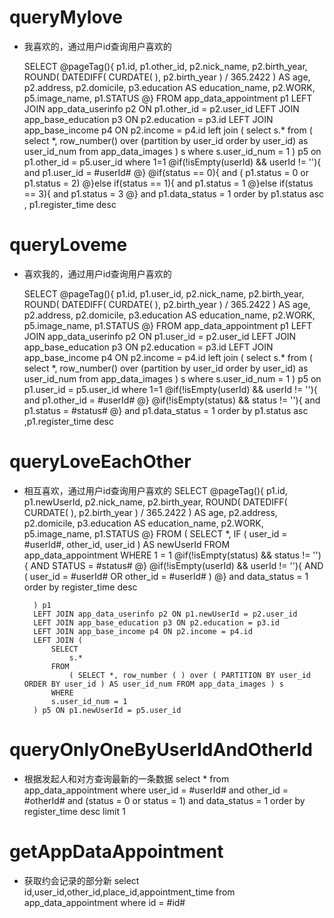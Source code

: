 queryMylove
===
* 我喜欢的，通过用户id查询用户喜欢的

    SELECT
        @pageTag(){
            p1.id,
            p1.other_id,
            p2.nick_name,
            p2.birth_year,
            ROUND( DATEDIFF( CURDATE( ), p2.birth_year ) / 365.2422 ) AS age,
            p2.address,
            p2.domicile,
            p3.education AS education_name,
            p2.WORK,
            p5.image_name,
            p1.STATUS
        @}
    FROM
        app_data_appointment p1
        LEFT JOIN app_data_userinfo p2 ON p1.other_id = p2.user_id
        LEFT JOIN app_base_education p3 ON p2.education = p3.id
        LEFT JOIN app_base_income p4 ON p2.income = p4.id
        left join (
            select s.* from (
                    select *, row_number() over (partition by user_id order by user_id) as user_id_num  from app_data_images
            ) s where s.user_id_num = 1
        ) p5 on p1.other_id = p5.user_id
    where 1=1
    @if(!isEmpty(userId) && userId != ''){
        and p1.user_id = #userId#
    @}
    @if(status == 0){
        and ( p1.status = 0 or p1.status = 2)
    @}else if(status == 1){
        and  p1.status = 1
    @}else if(status == 3){
        and  p1.status = 3
    @}
    and p1.data_status = 1
    order by p1.status asc , p1.register_time desc
    
queryLoveme
===
* 喜欢我的，通过用户id查询用户喜欢的

    SELECT
        @pageTag(){
            p1.id,
            p1.user_id,
            p2.nick_name,
            p2.birth_year,
            ROUND( DATEDIFF( CURDATE( ), p2.birth_year ) / 365.2422 ) AS age,
            p2.address,
            p2.domicile,
            p3.education AS education_name,
            p2.WORK,
            p5.image_name,
            p1.STATUS
       @}
    FROM
        app_data_appointment p1
        LEFT JOIN app_data_userinfo p2 ON p1.user_id = p2.user_id
        LEFT JOIN app_base_education p3 ON p2.education = p3.id
        LEFT JOIN app_base_income p4 ON p2.income = p4.id
        left join (
            select s.* from (
                    select *, row_number() over (partition by user_id order by user_id) as user_id_num  from app_data_images
            ) s where s.user_id_num = 1
        ) p5 on p1.user_id = p5.user_id
    where 1=1
    @if(!isEmpty(userId) && userId != ''){
        and p1.other_id = #userId#
    @}
    @if(!isEmpty(status) && status != ''){
        and p1.status = #status#
    @}
    and p1.data_status = 1
    order by p1.status asc ,p1.register_time desc
    
queryLoveEachOther
===
* 相互喜欢，通过用户id查询用户喜欢的
    SELECT
        @pageTag(){
            p1.id,
            p1.newUserId,
            p2.nick_name,
            p2.birth_year,
            ROUND( DATEDIFF( CURDATE( ), p2.birth_year ) / 365.2422 ) AS age,
            p2.address,
            p2.domicile,
            p3.education AS education_name,
            p2.WORK,
            p5.image_name,
            p1.STATUS 
    	@}
    FROM
    	(
            SELECT
                *,
            IF
                ( user_id = #userId#, other_id, user_id ) AS newUserId 
            FROM
                app_data_appointment 
            WHERE
                1 = 1 
                @if(!isEmpty(status) && status != ''){
                    AND STATUS = #status#
                @}
                @if(!isEmpty(userId) && userId != ''){
                    AND ( user_id = #userId# OR other_id = #userId# ) 
                @}
                and data_status = 1
                order by register_time desc
                
    	) p1
    	LEFT JOIN app_data_userinfo p2 ON p1.newUserId = p2.user_id
    	LEFT JOIN app_base_education p3 ON p2.education = p3.id
    	LEFT JOIN app_base_income p4 ON p2.income = p4.id
    	LEFT JOIN (
            SELECT
                s.* 
            FROM
                ( SELECT *, row_number ( ) over ( PARTITION BY user_id ORDER BY user_id ) AS user_id_num FROM app_data_images ) s 
            WHERE
            s.user_id_num = 1 
    	) p5 ON p1.newUserId = p5.user_id
    	
queryOnlyOneByUserIdAndOtherId
===
* 根据发起人和对方查询最新的一条数据
    select * from app_data_appointment 
    where  user_id = #userId# and other_id = #otherId# and  (status = 0 or status = 1) and data_status = 1
    order by register_time desc
    limit 1
    
getAppDataAppointment
===
* 获取约会记录的部分新
    select id,user_id,other_id,place_id,appointment_time from app_data_appointment where  id = #id#